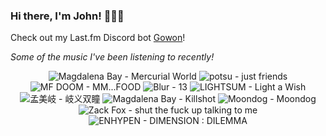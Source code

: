 ### Hi there, I'm John! 🏄🏻‍♂️

Check out my Last.fm Discord bot [Gowon](http://gowon.ca)!

_Some of the music I've been listening to recently!_


<!-- lastfm -->
<p align="center"><img src="https://lastfm.freetls.fastly.net/i/u/64s/c1b18f7dd5f2b262a96288bfa2330ad2.jpg" title="Magdalena Bay - Mercurial World"> <img src="https://lastfm.freetls.fastly.net/i/u/64s/0bbecac8015fa2126223eaf6edd30f4a.jpg" title="potsu - just friends"> <img src="https://lastfm.freetls.fastly.net/i/u/64s/73b95651e23dd27638bed35eb12ccdd0.jpg" title="MF DOOM - MM...FOOD"> <img src="https://lastfm.freetls.fastly.net/i/u/64s/66c7fd2d2b6b4fb085b319eac325f73d.png" title="Blur - 13"> <img src="https://lastfm.freetls.fastly.net/i/u/64s/aca4461bd544b6d1ba3bb39213e2b6f4.jpg" title="LIGHTSUM - Light a Wish"> <img src="https://lastfm.freetls.fastly.net/i/u/64s/4d723eb37d6af75309a2a121043b7a68.jpg" title="孟美岐 - 岐义双瞳"> <img src="https://lastfm.freetls.fastly.net/i/u/64s/1e17cc95f2cd31adee5abcb84df9789d.jpg" title="Magdalena Bay - Killshot"> <img src="https://lastfm.freetls.fastly.net/i/u/64s/8266f398f1e93c76321162be298280b3.jpg" title="Moondog - Moondog"> <img src="https://lastfm.freetls.fastly.net/i/u/64s/db4c67017ffd7e8b4e804a9e050738db.jpg" title="Zack Fox - shut the fuck up talking to me"> <img src="https://lastfm.freetls.fastly.net/i/u/64s/856743aa6cc4c7985265b958e100ae9f.png" title="ENHYPEN - DIMENSION : DILEMMA"> </p>
